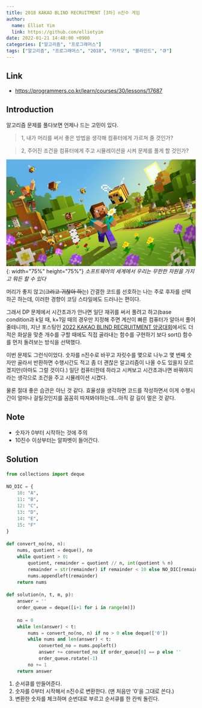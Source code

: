 ```yaml
---
title: 2018 KAKAO BLIND RECRUITMENT [3차] n진수 게임
author:
  name: Elliot Yim
  link: https://github.com/elliotyim
date: 2022-01-21 14:48:00 +0900
categories: ["알고리즘", "프로그래머스"]
tags: ["알고리즘", "프로그래머스", "2018", "카카오", "블라인드", "큐"]
---
```


## Link

- https://programmers.co.kr/learn/courses/30/lessons/17687

## Introduction

알고리즘 문제를 풀다보면 언제나 드는 고민이 있다.

> 1, 내가 머리를 써서 좋은 방법을 생각해 컴퓨터에게 가르쳐 줄 것인가?

> 2, 주어진 조건을 컴퓨터에게 주고 시뮬레이션을 시켜 문제를 풀게 할 것인가?

![minecraft](/assets/img/algorithm/programmers/kakao/minecraft.jfif){: width="75%" height="75%"} _소프트웨어의 세계에서 우리는 무한한 자원을 가지고 뭐든 할 수 있다_

머리가 좋지 않고(~~그리고 귀찮아 하는~~) 간결한 코드를 선호하는 나는 주로 후자를 선택하곤 하는데, 이러한 경향이 코딩 스타일에도 드러나는 편이다.

그래서 DP 문제에서 시간초과가 안나면 일단 재귀를 써서 풀려고 하고(base condition과 k일 때, k+1일 때의 경우만 지정해 주면 계산이 빠른 컴퓨터가 알아서 풀어줄테니까), 지난 포스팅인 [2022 KAKAO BLIND RECRUITMENT 양궁대회](https://elliotyim.github.io/posts/kakao-archery/)에서도 더 적은 화살을 맞춘 개수를 구할 때에도 직접 골라내는 함수를 구현하기 보다 sort() 함수를 먼저 돌려보는 방식을 선택했다.

이번 문제도 그런식이었다. 숫자를 n진수로 바꾸고 자릿수를 몇으로 나누고 몇 번째 숫자만 골라서 반환하면 수행시간도 적고 좀 더 괜찮은 알고리즘이 나올 수도 있을지 모르겠지만(아마도 그럴 것이다.) 일단 컴퓨터한테 하라고 시켜보고 시간초과나면 바꿔야지라는 생각으로 조건을 주고 시뮬레이션 시켰다.

물론 절대 좋은 습관은 아닌 것 같다. 효율성을 생각하면 코드를 작성하면서 이게 수행시간이 얼마나 걸릴것인지를 꼼꼼히 따져봐야하는데...아직 갈 길이 멀은 것 같다.

## Note

- 숫자가 0부터 시작하는 것에 주의
- 10진수 이상부터는 알파벳이 들어간다.

## Solution

```python
from collections import deque

NO_DIC = {
    10: "A",
    11: "B",
    12: "C",
    13: "D",
    14: "E",
    15: "F"
}

def convert_no(no, n):
    nums, quotient = deque(), no
    while quotient > 0:
        quotient, remainder = quotient // n, int(quotient % n)
        remainder = str(remainder) if remainder < 10 else NO_DIC[remainder]
        nums.appendleft(remainder)
    return nums

def solution(n, t, m, p):
    answer = ''
    order_queue = deque([i+1 for i in range(m)])

    no = 0
    while len(answer) < t:
        nums = convert_no(no, n) if no > 0 else deque(['0'])
        while nums and len(answer) < t:
            converted_no = nums.popleft()
            answer += converted_no if order_queue[0] == p else ''
            order_queue.rotate(-1)
        no += 1
    return answer
```

1. 순서큐를 만들어준다.
2. 숫자를 0부터 시작해서 n진수로 변환한다. (맨 처음만 '0'을 그대로 쓴다.)
3. 변환한 숫자를 체크하며 순번대로 부르고 순서큐를 한 칸씩 돌린다.
